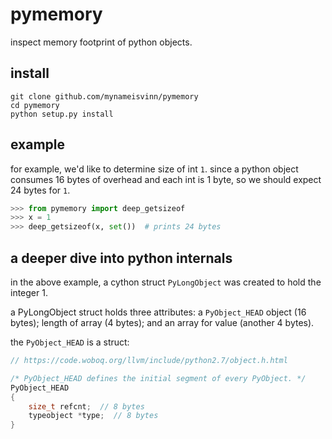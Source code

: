 # pymemory
inspect memory footprint of python objects. 

## install
``` 
git clone github.com/mynameisvinn/pymemory
cd pymemory
python setup.py install
```

## example
for example, we'd like to determine size of int `1`. since a python object consumes 16 bytes of overhead and each int is 1 byte, so we should expect 24 bytes for `1`.
```python
>>> from pymemory import deep_getsizeof
>>> x = 1
>>> deep_getsizeof(x, set())  # prints 24 bytes
```

## a deeper dive into python internals
in the above example, a cython struct `PyLongObject` was created to hold the integer 1. 

a PyLongObject struct holds three attributes: a `PyObject_HEAD` object (16 bytes); length of array (4 bytes); and an array for value (another 4 bytes).

the `PyObject_HEAD` is a struct:
```c
// https://code.woboq.org/llvm/include/python2.7/object.h.html

/* PyObject_HEAD defines the initial segment of every PyObject. */
PyObject_HEAD
{
	size_t refcnt;  // 8 bytes
	typeobject *type;  // 8 bytes
}
```